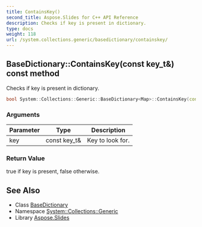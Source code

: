 ```yaml
---
title: ContainsKey()
second_title: Aspose.Slides for C++ API Reference
description: Checks if key is present in dictionary.
type: docs
weight: 118
url: /system.collections.generic/basedictionary/containskey/
---
```

## BaseDictionary::ContainsKey(const key_t\&) const method


Checks if key is present in dictionary.

```cpp
bool System::Collections::Generic::BaseDictionary<Map>::ContainsKey(const key_t &key) const override
```


### Arguments

| Parameter | Type | Description |
| --- | --- | --- |
| key | const key_t\& | Key to look for. |

### Return Value

true if key is present, false otherwise.

## See Also

* Class [BaseDictionary](../)
* Namespace [System::Collections::Generic](../../)
* Library [Aspose.Slides](../../../)
